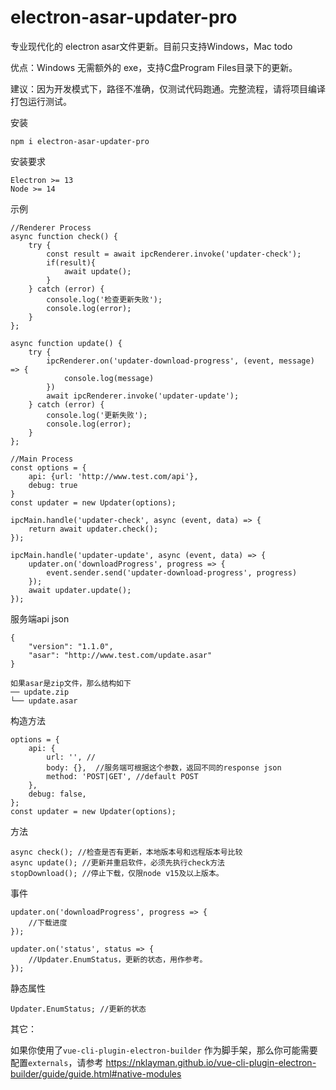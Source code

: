 # electron-asar-updater-pro

专业现代化的 electron asar文件更新。目前只支持Windows，Mac todo

优点：Windows 无需额外的 exe，支持C盘Program Files目录下的更新。

建议：因为开发模式下，路径不准确，仅测试代码跑通。完整流程，请将项目编译打包运行测试。

安装
```
npm i electron-asar-updater-pro
```

安装要求

```
Electron >= 13
Node >= 14
```

示例

```
//Renderer Process
async function check() {
    try {
        const result = await ipcRenderer.invoke('updater-check');
        if(result){
            await update();
        }
    } catch (error) {
        console.log('检查更新失败');
        console.log(error);
    }
};

async function update() {
    try {
        ipcRenderer.on('updater-download-progress', (event, message) => {
            console.log(message)
        })
        await ipcRenderer.invoke('updater-update');
    } catch (error) {
        console.log('更新失败');
        console.log(error);
    }
};

//Main Process
const options = {
    api: {url: 'http://www.test.com/api'},
    debug: true
}
const updater = new Updater(options);

ipcMain.handle('updater-check', async (event, data) => {
    return await updater.check();
});

ipcMain.handle('updater-update', async (event, data) => {
    updater.on('downloadProgress', progress => {
        event.sender.send('updater-download-progress', progress)
    });
    await updater.update();
});
```

服务端api json 
```
{
    "version": "1.1.0",
    "asar": "http://www.test.com/update.asar"
}

如果asar是zip文件，那么结构如下
── update.zip
└── update.asar
```

构造方法

```
options = {
    api: {
        url: '', //
        body: {},  //服务端可根据这个参数，返回不同的response json
        method: 'POST|GET', //default POST
    },
    debug: false,
};
const updater = new Updater(options);
```

方法

```
async check(); //检查是否有更新，本地版本号和远程版本号比较
async update(); //更新并重启软件，必须先执行check方法
stopDownload(); //停止下载，仅限node v15及以上版本。
```

事件
```
updater.on('downloadProgress', progress => {
    //下载进度
});

updater.on('status', status => {
    //Updater.EnumStatus，更新的状态，用作参考。 
});
```
静态属性
```
Updater.EnumStatus; //更新的状态
```

其它：

如果你使用了`vue-cli-plugin-electron-builder` 作为脚手架，那么你可能需要配置`externals`，请参考 https://nklayman.github.io/vue-cli-plugin-electron-builder/guide/guide.html#native-modules